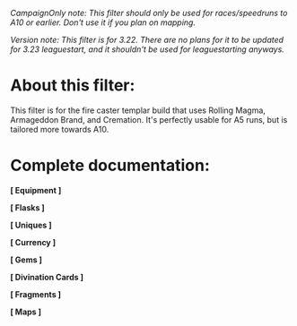 *CampaignOnly note: This filter should only be used for races/speedruns to A10 or earlier. Don't use it if you plan on mapping.*

*Version note: This filter is for 3.22. There are no plans for it to be updated for 3.23 leaguestart, and it shouldn't be used for leaguestarting anyways.*

# About this filter:

This filter is for the fire caster templar build that uses Rolling Magma, Armageddon Brand, and Cremation. It's perfectly usable for A5 runs, but is tailored more towards A10.

# Complete documentation:

**[ Equipment ]**

**[ Flasks ]**

**[ Uniques ]**

**[ Currency ]**

**[ Gems ]**

**[ Divination Cards ]**

**[ Fragments ]**

**[ Maps ]**